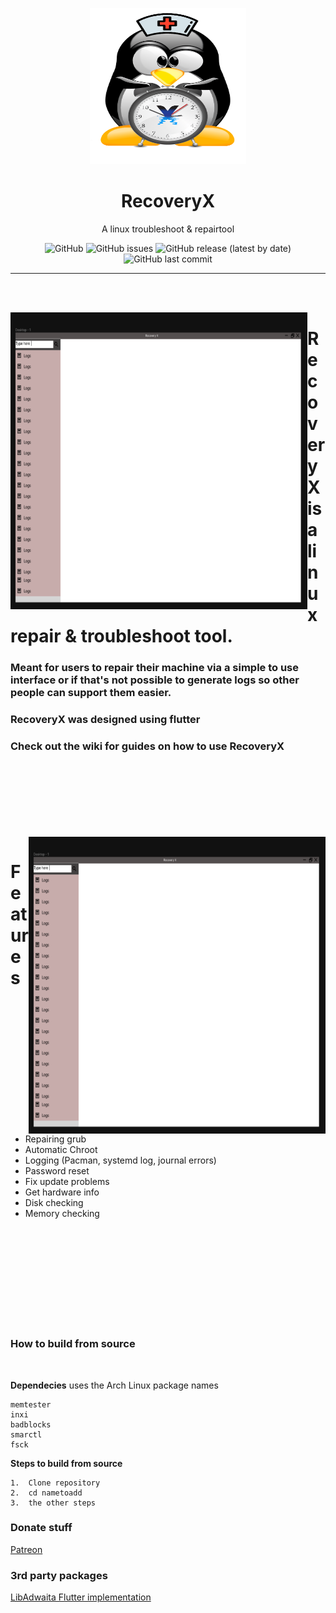 <p align="center">
  <img src="./projectx.png" width="250" height="250"/>
</p>
<h1 align="center">RecoveryX</h1>
<p align="center">A linux troubleshoot & repairtool</p>
<div align="center">

![GitHub](https://img.shields.io/github/license/cookiesource/RecoveryX)
![GitHub issues](https://img.shields.io/github/issues/cookiesource/RecoveryX)
![GitHub release (latest by date)](https://img.shields.io/github/v/release/cookiesource/RecoveryX)
![GitHub last commit](https://img.shields.io/github/last-commit/cookiesource/RecoveryX)
  <hr />
  
<br> </br>
</div>
<img align="left" width="475" height="475" src="./images/screenshot1.png">

<h1>RecoveryX is a linux repair & troubleshoot tool.</h1> 

### Meant for users to repair their machine via a simple to use interface or if that's not possible to generate logs so other people can support them easier. </br> 

### RecoveryX was designed using flutter 

### Check out the wiki for guides on how to use **RecoveryX**
</br></br></br></br></br></br></br>
<img align="right" width="475" height="475" src="./images/screenshot1.png">

# Features
 - Repairing grub
 - Automatic Chroot
 - Logging (Pacman, systemd log, journal errors)
 - Password reset
 - Fix update problems
 - Get hardware info
 - Disk checking 
 - Memory checking 
 
</br></br></br></br></br></br></br></br></br>

### How to build from source
</br>

**Dependecies** uses the Arch Linux package names
```
memtester
inxi
badblocks
smarctl
fsck
```
**Steps to build from source**
```
1.  Clone repository
2.  cd nametoadd
3.  the other steps
```

### Donate stuff
[Patreon](https://patreon.com/rebornos)

### 3rd party packages
[LibAdwaita Flutter implementation](https://github.com/gtk-flutter/libadwaita)

